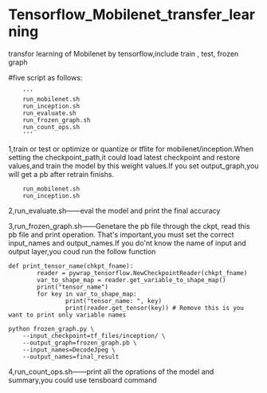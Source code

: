 # Tensorflow_Mobilenet_transfer_learning
transfor learning of Mobilenet by tensorflow,include train , test, frozen graph

#five script as follows:


		'''
		run_mobilenet.sh
		run_inception.sh
		run_evaluate.sh
		run_frozen_graph.sh
		run_count_ops.sh
		'''
		
		
1,train or test or optimize or quantize or tflite for mobilenet/inception.When setting the checkpoint_path,it could load latest checkpoint and restore values,and train the model by this weight values.If you set output_graph,you will get a pb after retrain finishs.

		run_mobilenet.sh
		run_inception.sh


2,run_evaluate.sh——eval the model and print the final accuracy

3,run_frozen_graph.sh——Genetare the pb file through the ckpt, read this pb file and print operation.
That's important,you must set the correct input_names and output_names.If you do'nt know  the name of input and output layer,you coud run the follow function

	def print_tensor_name(chkpt_fname):
			reader = pywrap_tensorflow.NewCheckpointReader(chkpt_fname)
			var_to_shape_map = reader.get_variable_to_shape_map()
			print("tensor_name")
			for key in var_to_shape_map:
					print("tensor_name: ", key)
					print(reader.get_tensor(key)) # Remove this is you want to print only variable names

	python frozen_graph.py \
		--input_checkpoint=tf_files/inception/ \
		--output_graph=frozen_graph.pb \
		--input_names=DecodeJpeg \
		--output_names=final_result
	
	
4,run_count_ops.sh——print all the oprations of the model and summary,you could use tensboard command
